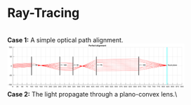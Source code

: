 # Ray-Tracing
\
**Case 1:** A simple optical path alignment.\
<img src="https://github.com/xiangyu066/Ray-Tracing/blob/main/OpticalPathAlignment.png" width="80%">
\
**Case 2:** The light propagate through a plano-convex lens.\
